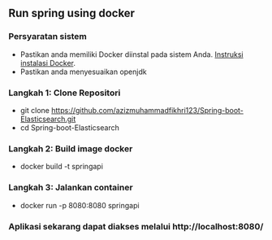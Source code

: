 ## Run spring using docker

### Persyaratan sistem 
 - Pastikan anda memiliki Docker diinstal pada sistem Anda. [Instruksi instalasi Docker](https://docs.docker.com/get-docker/).
 - Pastikan anda menyesuaikan openjdk

### Langkah 1: Clone Repositori
  - git clone https://github.com/azizmuhammadfikhri123/Spring-boot-Elasticsearch.git
  - cd Spring-boot-Elasticsearch

### Langkah 2: Build image docker
  - docker build -t springapi

### Langkah 3: Jalankan container
  - docker run -p 8080:8080 springapi

### Aplikasi sekarang dapat diakses melalui http://localhost:8080/

